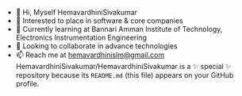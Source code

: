 - 👋 Hi, Myself HemavardhiniSivakumar
- 👀 Interested to place in software & core companies 
- 🌱 Currently learning at Bannari Amman Institute of Technology, Electronics Instrumentation Engineering
- 💞️ Looking to collaborate in advance technologies
- 📫 Reach me at hemavardhinislm@gmail.com
HemavardhiniSivakumar/HemavardhiniSivakumar is a ✨ special ✨ repository because its `README.md` (this file) appears on your GitHub profile.
